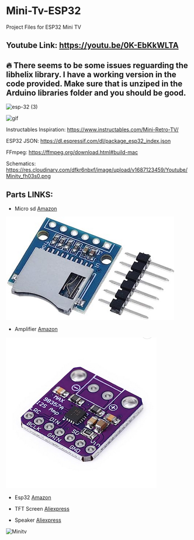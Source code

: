 # Mini-Tv-ESP32
Project Files for ESP32 Mini TV

## Youtube Link: https://youtu.be/0K-EbKkWLTA

## 🔥 There seems to be some issues reguarding the libhelix library. I have a working version in the code provided. Make sure that is unziped in the Arduino libraries folder and you should be good. 


![esp-32 (3)](https://github.com/galbraithmedia1/Mini-Tv-ESP32/assets/59584919/4e73a091-7dba-4999-b06c-9f5ec7cf4b24)

![gif](https://github.com/galbraithmedia1/Mini-Tv-ESP32/assets/59584919/c02fc5cd-852e-4078-9ebe-9cfafba13f94)



Instructables Inspiration: https://www.instructables.com/Mini-Retro-TV/ 

ESP32 JSON: https://dl.espressif.com/dl/package_esp32_index.json

FFmpeg: https://ffmpeg.org/download.html#build-mac

Schematics: https://res.cloudinary.com/dfkr6nbxf/image/upload/v1687123459/Youtube/Minitv_fh03s0.png

## Parts LINKS: 

- Micro sd [Amazon](https://www.amazon.com/gp/product/B0B87QQZD3/ref=ppx_yo_dt_b_search_asin_title?ie=UTF8&psc=1)

![MicroSd_reference](./images/Micro_SD.png)
- Amplifier [Amazon](https://www.amazon.com/gp/product/B0B4GK5R1R/ref=ppx_yo_dt_b_search_asin_title?ie=UTF8&psc=1)

![Amp_reference](./images/Max98357.png)

- Esp32 [Amazon](https://www.amazon.com/gp/product/B08246MCL5/ref=ppx_yo_dt_b_search_asin_title?ie=UTF8&psc=1)

- TFT Screen [Aliexpress](https://www.aliexpress.us/item/3256803567938962.html?spm=a2g0o.order_list.order_list_main.149.79261802r8tWpv&gatewayAdapt=glo2usa)

- Speaker [Aliexpress](https://www.aliexpress.com/w/wholesale-24-mm-Full-Range-Audio-Speaker.html)



<img width="544" alt="Minitv" src="https://github.com/galbraithmedia1/Mini-Tv-ESP32/assets/59584919/a3b7fad3-fd97-4dff-a1b4-122c7f3ad0a5">
